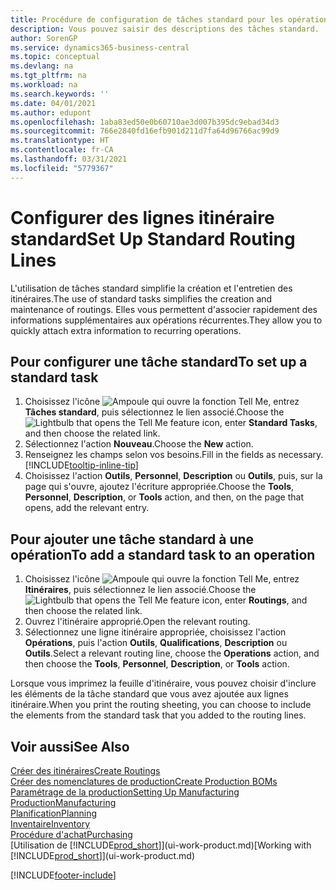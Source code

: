 ```yaml
---
title: Procédure de configuration de tâches standard pour les opérations | Microsoft Docs
description: Vous pouvez saisir des descriptions des tâches standard.
author: SorenGP
ms.service: dynamics365-business-central
ms.topic: conceptual
ms.devlang: na
ms.tgt_pltfrm: na
ms.workload: na
ms.search.keywords: ''
ms.date: 04/01/2021
ms.author: edupont
ms.openlocfilehash: 1aba83ed50e0b60710ae3d007b395dc9ebad34d3
ms.sourcegitcommit: 766e2840fd16efb901d211d7fa64d96766ac99d9
ms.translationtype: HT
ms.contentlocale: fr-CA
ms.lasthandoff: 03/31/2021
ms.locfileid: "5779367"
---
```

# <a name="set-up-standard-routing-lines"></a><span data-ttu-id="743ef-103">Configurer des lignes itinéraire standard</span><span class="sxs-lookup"><span data-stu-id="743ef-103">Set Up Standard Routing Lines</span></span>

<span data-ttu-id="743ef-104">L'utilisation de tâches standard simplifie la création et l'entretien des itinéraires.</span><span class="sxs-lookup"><span data-stu-id="743ef-104">The use of standard tasks simplifies the creation and maintenance of routings.</span></span> <span data-ttu-id="743ef-105">Elles vous permettent d'associer rapidement des informations supplémentaires aux opérations récurrentes.</span><span class="sxs-lookup"><span data-stu-id="743ef-105">They allow you to quickly attach extra information to recurring operations.</span></span>

## <a name="to-set-up-a-standard-task"></a><span data-ttu-id="743ef-106">Pour configurer une tâche standard</span><span class="sxs-lookup"><span data-stu-id="743ef-106">To set up a standard task</span></span>

1. <span data-ttu-id="743ef-107">Choisissez l'icône ![Ampoule qui ouvre la fonction Tell Me](media/ui-search/search_small.png "Dites-moi ce que vous voulez faire"), entrez **Tâches standard**, puis sélectionnez le lien associé.</span><span class="sxs-lookup"><span data-stu-id="743ef-107">Choose the ![Lightbulb that opens the Tell Me feature](media/ui-search/search_small.png "Tell me what you want to do") icon, enter **Standard Tasks**, and then choose the related link.</span></span>
2. <span data-ttu-id="743ef-108">Sélectionnez l'action **Nouveau**.</span><span class="sxs-lookup"><span data-stu-id="743ef-108">Choose the **New** action.</span></span>
3. <span data-ttu-id="743ef-109">Renseignez les champs selon vos besoins.</span><span class="sxs-lookup"><span data-stu-id="743ef-109">Fill in the fields as necessary.</span></span> [!INCLUDE[tooltip-inline-tip](includes/tooltip-inline-tip_md.md)]
4. <span data-ttu-id="743ef-110">Choisissez l'action **Outils**, **Personnel**, **Description** ou **Outils**, puis, sur la page qui s'ouvre, ajoutez l'écriture appropriée.</span><span class="sxs-lookup"><span data-stu-id="743ef-110">Choose the **Tools**, **Personnel**, **Description**, or **Tools** action, and then, on the page that opens, add the relevant entry.</span></span>

## <a name="to-add-a-standard-task-to-an-operation"></a><span data-ttu-id="743ef-111">Pour ajouter une tâche standard à une opération</span><span class="sxs-lookup"><span data-stu-id="743ef-111">To add a standard task to an operation</span></span>

1. <span data-ttu-id="743ef-112">Choisissez l'icône ![Ampoule qui ouvre la fonction Tell Me](media/ui-search/search_small.png "Dites-moi ce que vous voulez faire"), entrez **Itinéraires**, puis sélectionnez le lien associé.</span><span class="sxs-lookup"><span data-stu-id="743ef-112">Choose the ![Lightbulb that opens the Tell Me feature](media/ui-search/search_small.png "Tell me what you want to do") icon, enter **Routings**, and then choose the related link.</span></span>
2. <span data-ttu-id="743ef-113">Ouvrez l'itinéraire approprié.</span><span class="sxs-lookup"><span data-stu-id="743ef-113">Open the relevant routing.</span></span>
3. <span data-ttu-id="743ef-114">Sélectionnez une ligne itinéraire appropriée, choisissez l'action **Opérations**, puis l'action **Outils**, **Qualifications**, **Description** ou **Outils**.</span><span class="sxs-lookup"><span data-stu-id="743ef-114">Select a relevant routing line, choose the **Operations** action, and then choose the **Tools**, **Personnel**, **Description**, or **Tools** action.</span></span>

<span data-ttu-id="743ef-115">Lorsque vous imprimez la feuille d'itinéraire, vous pouvez choisir d'inclure les éléments de la tâche standard que vous avez ajoutée aux lignes itinéraire.</span><span class="sxs-lookup"><span data-stu-id="743ef-115">When you print the routing sheeting, you can choose to include the elements from the standard task that you added to the routing lines.</span></span>

## <a name="see-also"></a><span data-ttu-id="743ef-116">Voir aussi</span><span class="sxs-lookup"><span data-stu-id="743ef-116">See Also</span></span>

[<span data-ttu-id="743ef-117">Créer des itinéraires</span><span class="sxs-lookup"><span data-stu-id="743ef-117">Create Routings</span></span>](production-how-to-create-routings.md)  
[<span data-ttu-id="743ef-118">Créer des nomenclatures de production</span><span class="sxs-lookup"><span data-stu-id="743ef-118">Create Production BOMs</span></span>](production-how-to-create-production-boms.md)  
[<span data-ttu-id="743ef-119">Paramétrage de la production</span><span class="sxs-lookup"><span data-stu-id="743ef-119">Setting Up Manufacturing</span></span>](production-configure-production-processes.md)  
[<span data-ttu-id="743ef-120">Production</span><span class="sxs-lookup"><span data-stu-id="743ef-120">Manufacturing</span></span>](production-manage-manufacturing.md)  
[<span data-ttu-id="743ef-121">Planification</span><span class="sxs-lookup"><span data-stu-id="743ef-121">Planning</span></span>](production-planning.md)  
[<span data-ttu-id="743ef-122">Inventaire</span><span class="sxs-lookup"><span data-stu-id="743ef-122">Inventory</span></span>](inventory-manage-inventory.md)  
[<span data-ttu-id="743ef-123">Procédure d'achat</span><span class="sxs-lookup"><span data-stu-id="743ef-123">Purchasing</span></span>](purchasing-manage-purchasing.md)  
<span data-ttu-id="743ef-124">[Utilisation de [!INCLUDE[prod_short](includes/prod_short.md)]](ui-work-product.md)</span><span class="sxs-lookup"><span data-stu-id="743ef-124">[Working with [!INCLUDE[prod_short](includes/prod_short.md)]](ui-work-product.md)</span></span>  


[!INCLUDE[footer-include](includes/footer-banner.md)]